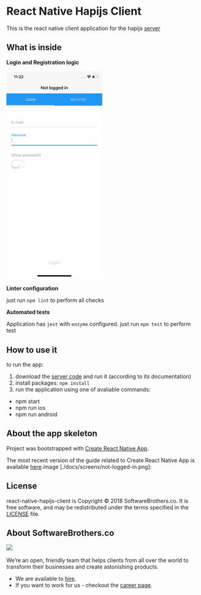 # React Native Hapijs Client

This is the react native client application for the hapijs [server](https://github.com/SoftwareBrothers/hapijs-mongoose-app-bootstrap)

## What is inside

**Login and Registration logic**

<kbd><img src="./docs/screens/not-logged-in.png" width=250 /></kbd>

**Linter configuration**

just run `npm lint` to perform all checks

**Automated tests**

Application has `jest` with `enzyme` configured.
just run `npm test` to perform test

## How to use it

to run the app:

1. download the [server code](https://github.com/SoftwareBrothers/hapijs-mongoose-app-bootstrap) and run it (according to its documentation)
2. install packages: `npm install`
3. run the application using one of avaliable commands:

  - npm start
  - npm run ios
  - npm run android

## About the app skeleton

Project was bootstrapped with [Create React Native App](https://github.com/react-community/create-react-native-app).

The most recent version of the guide related to Create React Native App is available [here](https://github.com/react-community/create-react-native-app/blob/master/react-native-scripts/template/README.md).image
[./docs/screens/not-logged-in.png]: 

## License

react-native-hapijs-client is Copyright © 2018 SoftwareBrothers.co. It is free software, and may be redistributed under the terms specified in the [LICENSE](LICENSE) file.

## About SoftwareBrothers.co

<img src="https://softwarebrothers.co/assets/images/software-brothers-logo-full.svg" width=240>


We’re an open, friendly team that helps clients from all over the world to transform their businesses and create astonishing products.

* We are available to [hire](https://softwarebrothers.co/contact).
* If you want to work for us - checkout the [career page](https://softwarebrothers.co/career).
